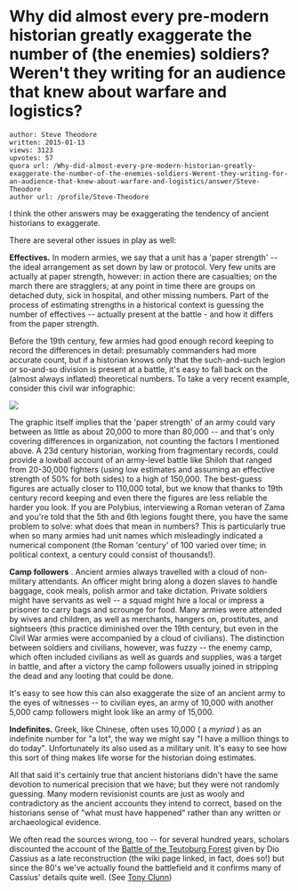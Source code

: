 # Why did almost every pre-modern historian greatly exaggerate the number of (the enemies) soldiers? Weren't they writing for an audience that knew about warfare and logistics?

	author: Steve Theodore
	written: 2015-01-13
	views: 3123
	upvotes: 57
	quora url: /Why-did-almost-every-pre-modern-historian-greatly-exaggerate-the-number-of-the-enemies-soldiers-Werent-they-writing-for-an-audience-that-knew-about-warfare-and-logistics/answer/Steve-Theodore
	author url: /profile/Steve-Theodore


I think the other answers may be exaggerating the tendency of ancient historians to exaggerate.

There are several other issues in play as well:

__Effectives.__  In modern armies, we say that a unit has a 'paper strength' -- the ideal arrangement as set down by law or protocol. Very few units are actually at paper strength, however: in action there are casualties; on the march there are stragglers; at any point in time there are groups on detached duty, sick in hospital, and other missing numbers. Part of the process of estimating strengths in a historical context is guessing the number of effectives -- actually present at the battle - and how it differs from the paper strength. 

Before the 19th century, few armies had good enough record keeping to record the differences in detail: presumably commanders had more accurate count, but if a historian knows only that the such-and-such legion or so-and-so division is present at a battle, it's easy to fall back on the (almost always inflated) theoretical numbers. To take a very recent example, consider this civil war infographic:


![](https://qph.fs.quoracdn.net/main-qimg-faf050e0143527383ac3ea8e278f8180)


The graphic itself implies that the 'paper strength' of an army could vary between as little as about 20,000 to more than 80,000 -- and that's only covering differences in organization, not counting the factors I mentioned above. A 23d century historian, working from fragmentary records, could provide a lowball account of an army-level battle like Shiloh that ranged from 20-30,000 fighters (using low estimates and assuming an effective strength of 50% for both sides) to a high of 150,000. The best-guess figures are actually closer to 110,000 total, but we know that thanks to 19th century record keeping and even there the figures are less reliable the harder you look. If you are Polybius, interviewing a Roman veteran of Zama and you're told that the 5th and 6th legions fought there, you have the same problem to solve: what does that mean in numbers? This is particularly true when so many armies had unit names which misleadingly indicated a numerical component (the Roman 'century' of 100 varied over time; in political context, a century could consist of thousands!). 

__Camp followers__ . Ancient armies always travelled with a cloud of non-military attendants. An officer might bring along a dozen slaves to handle baggage, cook meals, polish armor and take dictation. Private soldiers might have servants as well -- a squad might hire a local or impress a prisoner to carry bags and scrounge for food. Many armies were attended by wives and children, as well as merchants, hangers on, prostitutes, and sightseers (this practice diminished over the 19th century, but even in the Civil War armies were accompanied by a cloud of civilians). The distinction between soldiers and civilians, however, was fuzzy -- the enemy camp, which often included civilians as well as guards and supplies, was a target in battle, and after a victory the camp followers usually joined in stripping the dead and any looting that could be done.

It's easy to see how this can also exaggerate the size of an ancient army to the eyes of witnesses -- to civilian eyes, an army of 10,000 with another 5,000 camp followers might look like an army of 15,000.

__Indefinites.__  Greek, like Chinese, often uses 10,000 ( a _myriad_ ) as an indefinite number for "a lot", the way we might say "I have a million things to do today". Unfortunately its also used as a military unit. It's easy to see how this sort of thing makes life worse for the historian doing estimates.

All that said it's certainly true that ancient historians didn't have the same devotion to numerical precision that we have; but they were not randomly guessing. Many modern revisionist counts are just as wooly and contradictory as the ancient accounts they intend to correct, based on the historians sense of "what must have happened" rather than any written or archaeological evidence. 

We often read the sources wrong, too -- for several hundred years, scholars discounted the account of the [Battle of the Teutoburg Forest](http://en.wikipedia.org/wiki/Battle_of_the_Teutoburg_Forest) given by Dio Cassius as a late reconstruction (the wiki page linked, in fact, does so!) but since the 80's we've actually found the battlefield and it confirms many of Cassius' details quite well. (See [Tony Clunn](http://en.wikipedia.org/wiki/Tony_Clunn))

